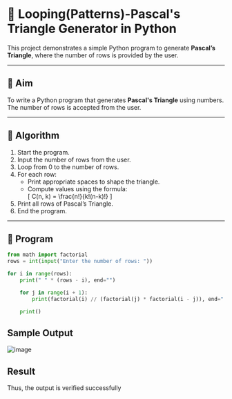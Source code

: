 # 🔺 Looping(Patterns)-Pascal's Triangle Generator in Python

This project demonstrates a simple Python program to generate **Pascal’s Triangle**, where the number of rows is provided by the user.

---

## 🎯 Aim

To write a Python program that generates **Pascal's Triangle** using numbers. The number of rows is accepted from the user.

---

## 🧠 Algorithm

1. Start the program.
2. Input the number of rows from the user.
3. Loop from 0 to the number of rows.
4. For each row:
   - Print appropriate spaces to shape the triangle.
   - Compute values using the formula:  
     \[
     C(n, k) = \frac{n!}{k!(n-k)!}
     \]
5. Print all rows of Pascal’s Triangle.
6. End the program.

---

## 🧪 Program
```python
from math import factorial
rows = int(input("Enter the number of rows: "))

for i in range(rows):
    print(" " * (rows - i), end="")

    for j in range(i + 1):
        print(factorial(i) // (factorial(j) * factorial(i - j)), end=" ")

    print()
```


## Sample Output
![image](https://github.com/user-attachments/assets/e76d1ee5-380e-4bc6-a3a5-982ce5077235)

## Result
Thus, the output is verified successfully

